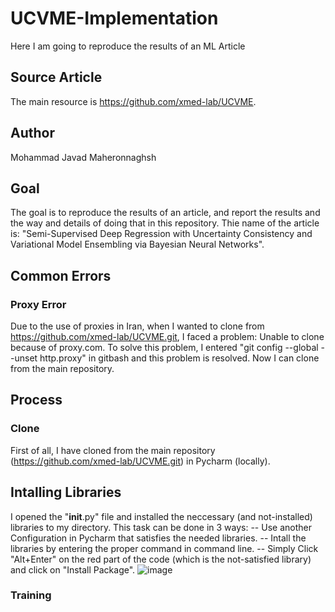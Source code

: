 # UCVME-Implementation
Here I am going to reproduce the results of an ML Article

## Source Article
The main resource is https://github.com/xmed-lab/UCVME.

## Author
Mohammad Javad Maheronnaghsh

## Goal
The goal is to reproduce the results of an article, and report the results and the way and details of doing that in this repository.
Thie name of the article is: "Semi-Supervised Deep Regression with Uncertainty Consistency and Variational Model Ensembling via Bayesian Neural Networks".

## Common Errors
### Proxy Error
Due to the use of proxies in Iran, when I wanted to clone from https://github.com/xmed-lab/UCVME.git, I faced a problem:
Unable to clone because of proxy.com.
To solve this problem, I entered "git config --global --unset http.proxy" in gitbash and this problem is resolved.
Now I can clone from the main repository.


## Process
### Clone
First of all, I have cloned from the main repository (https://github.com/xmed-lab/UCVME.git) in Pycharm (locally).
## Intalling Libraries
I opened the "__init__.py" file and installed the neccessary (and not-installed) libraries to my directory.
This task can be done in 3 ways:
-- Use another Configuration in Pycharm that satisfies the needed libraries.
-- Intall the libraries by entering the proper command in command line.
-- Simply Click "Alt+Enter" on the red part of the code (which is the not-satisfied library) and click on "Install Package".
![image](https://user-images.githubusercontent.com/77095635/233777521-fd60f650-dcf0-497a-8c34-d9648ef6aba8.png)

### Training
